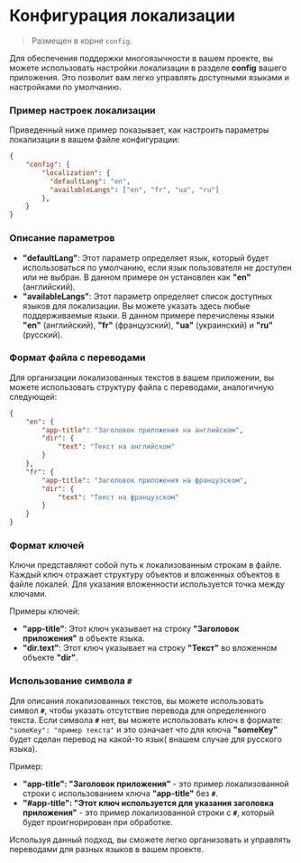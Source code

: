 # Конфигурация локализации

> Размещен в корне `config`.

Для обеспечения поддержки многоязычности в вашем проекте, вы можете использовать настройки локализации в разделе **config** вашего приложения. Это позволит вам легко управлять доступными языками и настройками по умолчанию.


### Пример настроек локализации

Приведенный ниже пример показывает, как настроить параметры локализации в вашем файле конфигурации:

```json
{
    "config": {
        "localization": {
          "defaultLang": "en",
          "availableLangs": ["en", "fr", "ua", "ru"]
        },
    }
}
```

### Описание параметров

- **"defaultLang"**: Этот параметр определяет язык, который будет использоваться по умолчанию, если язык пользователя не доступен или не выбран. В данном примере он установлен как **"en"** (английский).
- **"availableLangs"**: Этот параметр определяет список доступных языков для локализации. Вы можете указать здесь любые поддерживаемые языки. В данном примере перечислены языки **"en"** (английский), **"fr"** (французский), **"ua"** (украинский) и **"ru"** (русский).

### Формат файла с переводами

Для организации локализованных текстов в вашем приложении, вы можете использовать структуру файла с переводами, аналогичную следующей:

```json
{
	"en": {
		"app-title": "Заголовок приложения на английском",
		"dir": {
			"text": "Текст на английском"
		}
	},
	"fr": {
		"app-title": "Заголовок приложения на французском",
		"dir": {
			"text": "Текст на французском"
		}
	}
}
```

### Формат ключей

Ключи представляют собой путь к локализованным строкам в файле. Каждый ключ отражает структуру объектов и вложенных объектов в файле локалей. Для указания вложенности используется точка между ключами.

Примеры ключей:

- **"app-title"**: Этот ключ указывает на строку **"Заголовок приложения"** в объекте языка.
- **"dir.text"**: Этот ключ указывает на строку **"Текст"** во вложенном объекте **"dir"**.


### Использование символа `#`

Для описания локализованных текстов, вы можете использовать символ **`#`**, чтобы указать отсутствие перевода для определенного текста. Если символа **`#`** нет, вы можете использовать ключ в формате: `"someKey": "пример текста"` и это означает что для ключа **"someKey"** будет сделан перевод на какой-то язык( внашем случае для русского языка).

Пример:

- **"app-title": "Заголовок приложения"** - это пример локализованной строки с использованием ключа **"app-title"** без **`#`**.
- **"#app-title": "Этот ключ используется для указания заголовка приложения"** - это пример локализованной строки с **`#`**, который будет проигнорирован при обработке.

Используя данный подход, вы сможете легко организовать и управлять переводами для разных языков в вашем проекте.

